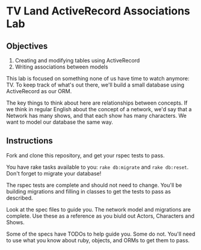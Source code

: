 # TV Land ActiveRecord Associations Lab

## Objectives
1. Creating and modifying tables using ActiveRecord
2. Writing associations between models


This lab is focused on something none of us have time to watch
anymore: TV. To keep track of what's out there, we'll build a small
database using ActiveRecord as our ORM.

The key things to think about here are relationships between concepts.
If we think in regular English about the concept of a network,
we'd say that a Network has many shows, and that each show has many
characters. We want to model our database the same way.

## Instructions

Fork and clone this repository, and get your rspec tests to pass.

You have rake tasks available to you: `rake db:migrate` and `rake
db:reset`. Don't forget to migrate your database!

The rspec tests are complete and should not need to change. You'll be
building migrations and filling in classes to get the tests to pass as
described.

Look at the spec files to guide you. The network model and migrations are 
complete. Use these as a reference as you biuld out Actors, Characters 
and Shows.

Some of the specs have TODOs to help guide you. Some do not. You'll
need to use what you know about ruby, objects, and ORMs to get them
to pass.
